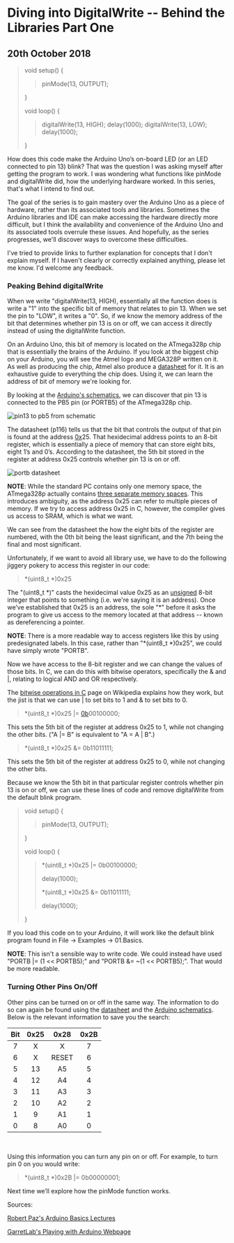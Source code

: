 Diving into DigitalWrite -- Behind the Libraries Part One
=

20th October 2018
-

> void setup() {
> > pinMode(13, OUTPUT);
>
> }
>
> void loop() {
> > digitalWrite(13, HIGH);
> > delay(1000);
> > digitalWrite(13, LOW);
> > delay(1000);
>
> }

How does this code make the Arduino Uno’s on-board LED (or an LED connected to pin 13) blink? That was the question I was asking myself after getting the program to work. I was wondering what functions like pinMode and digitalWrite did, how the underlying hardware worked. In this series, that's what I intend to find out. 

The goal of the series is to gain mastery over the Arduino Uno as a piece of hardware, rather than its associated tools and libraries. Sometimes the Arduino libraries and IDE can make accessing the hardware directly more difficult, but I think the availability and convenience of the Arduino Uno and its associated tools overrule these issues. And hopefully, as the series progresses, we'll discover ways to overcome these difficulties. 

I've tried to provide links to further explanation for concepts that I don't explain myself. If I haven't clearly or correctly explained anything, please let me know. I'd welcome any feedback.

### Peaking Behind digitalWrite

When we write "digitalWrite(13, HIGH), essentially all the function does is write a "1" into the specific bit of memory that relates to pin 13. When we set the pin to "LOW", it writes a "0". So, if we know the memory address of the bit that determines whether pin 13 is on or off, we can access it directly instead of using the digitalWrite function.

On an Arduino Uno, this bit of memory is located on the ATmega328p chip that is essentially the brains of the Arduino. If you look at the biggest chip on your Arduino, you will see the Atmel logo and MEGA328P written on it. As well as producing the chip, Atmel also produce a [datasheet](https://www.microchip.com/wwwproducts/en/ATMEGA328P) for it. It is an exhaustive guide to everything the chip does. Using it, we can learn the address of bit of memory we're looking for.

By looking at the [Arduino's schematics](https://www.arduino.cc/en/uploads/Main/Arduino_Uno_Rev3-schematic.pdf), we can discover that pin 13 is connected to the PB5 pin (or PORTB5) of the ATmega328p chip. 

![pin13 to pb5 from schematic](images/0002-pin13topb5fromschematic.png)

The datasheet (p116) tells us that the bit that controls the output of that pin is found at the address [0x](https://en.wikipedia.org/wiki/0x)25. That hexidecimal address points to an 8-bit register, which is essentially a piece of memory that can store eight bits, eight 1’s and 0’s. According to the datasheet, the 5th bit stored in the register at address 0x25 controls whether pin 13 is on or off.

![portb datasheet](images/0002-portbdatasheet.png)

__NOTE__: While the standard PC contains only one memory space, the ATmega328p actually contains [three separate memory spaces](http://playground.arduino.cc/Learning/Memory). This introduces ambiguity, as the address 0x25 can refer to multiple pieces of memory. If we try to access address 0x25 in C, however, the compiler gives us access to SRAM, which is what we want.

We can see from the datasheet the how the eight bits of the register are numbered, with the 0th bit being the least significant, and the 7th being the final and most significant.

Unfortunately, if we want to avoid all library use, we have to do the following jiggery pokery to access this register in our code:

> \*(uint8\_t \*)0x25

The "(uint8\_t \*)" casts the hexidecimal value 0x25 as an [unsigned](http://cplus.about.com/od/glossar1/g/unsigneddefn.htm) 8-bit integer that points to something (i.e. we're saying it is an address). Once we’ve established that 0x25 is an address, the sole "\*" before it asks the program to give us access to the memory located at that address -- known as dereferencing a pointer.

__NOTE__: There is a more readable way to access registers like this by using predesignated labels. In this case, rather than "\*(uint8\_t \*)0x25", we could have simply wrote "PORTB". 

Now we have access to the 8-bit register and we can change the values of those bits. In C, we can do this with bitwise operators, specifically the & and |, relating to logical AND and OR respectively.

The [bitwise operations in C](https://en.wikipedia.org/wiki/Bitwise_operations_in_C#Bitwise_AND_.22.26.22) page on Wikipedia explains how they work, but the jist is that we can use | to set bits to 1 and & to set bits to 0.

> \*(uint8\_t \*)0x25 |= [0b](https://en.wikipedia.org/wiki/0b)00100000;

This sets the 5th bit of the register at address 0x25 to 1, while not changing the other bits. ("A |= B" is equivalent to "A = A | B".)

> \*(uint8\_t \*)0x25 &= 0b11011111;

This sets the 5th bit of the register at address 0x25 to 0, while not changing the other bits.

Because we know the 5th bit in that particular register controls whether pin 13 is on or off, we can use these lines of code and remove digitalWrite from the default blink program.

> void setup() {
> > pinMode(13, OUTPUT);
> 
> }
> 
> void loop() {
> > \*(uint8\_t \*)0x25 |= 0b00100000;
> >
> > delay(1000);
> >
> > \*(uint8\_t \*)0x25 &= 0b11011111;
> >
> > delay(1000);
>
> }

If you load this code on to your Arduino, it will work like the default blink program found in File -> Examples -> 01.Basics.

__NOTE__: This isn't a sensible way to write code. We could instead have used "PORTB |= (1 << PORTB5);" and "PORTB &= ~(1 << PORTB5);". That would be more readable.

### Turning Other Pins On/Off

Other pins can be turned on or off in the same way. The information to do so can again be found using the [datasheet](https://www.microchip.com/wwwproducts/en/ATMEGA328P) and the [Arduino schematics](https://www.arduino.cc/en/uploads/Main/Arduino_Uno_Rev3-schematic.pdf). Below is the relevant information to save you the search:

| __Bit__ | __0x25__ | __0x28__ | __0x2B__ |
|:-------:|:--------:|:--------:|:--------:|
| 7       | X        | X        | 7        |
| 6       | X        | RESET    | 6        |
| 5       | 13       | A5       | 5        |
| 4       | 12       | A4       | 4        |
| 3       | 11       | A3       | 3        |
| 2       | 10       | A2       | 2        |
| 1       | 9        | A1       | 1        |
| 0       | 8        | A0       | 0        |

<br>

Using this information you can turn any pin on or off. For example, to turn pin 0 on you would write:

> \*(uint8\_t \*)0x2B |= 0b00000001;

Next time we’ll explore how the pinMode function works.

Sources:

[Robert Paz's Arduino Basics Lectures](https://www.youtube.com/channel/UC7uJBXcRdGlDlKIyr6ZbjBw)

[GarretLab's Playing with Arduino Webpage](http://garretlab.web.fc2.com/en/arduino/inside/index.html)
